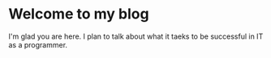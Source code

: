 # Welcome to my blog

I'm glad you are here. I plan to talk about what it taeks to be successful in IT as a programmer.
